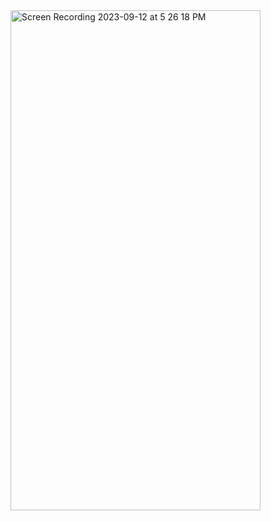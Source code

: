 <img src="https://github.com/yosef-w/Health-and-Wellness/assets/117045871/8099dbf9-0c8b-42f8-bb32-29527d8c6196" alt="Screen Recording 2023-09-12 at 5 26 18 PM" width="400" height="800">
